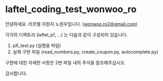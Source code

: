 # laftel_coding_test_wonwoo_ro
안녕하세요. 라프텔 지원자 노원우입니다. (wonwoo.ro2@gmail.com)

각각의 디렉토리 (laftel_p1, ...) 는 다음과 같이 구성되어 있습니다.

1. pX_test.py (실행용 파일)
2. 실제 구현 파일 (read_numbers.py, create_coupon.py, autocomplete.py)

구현에 대한 자세한 사항은 2번 파일 내의 주석을 참조해주십시오.

감사합니다.
